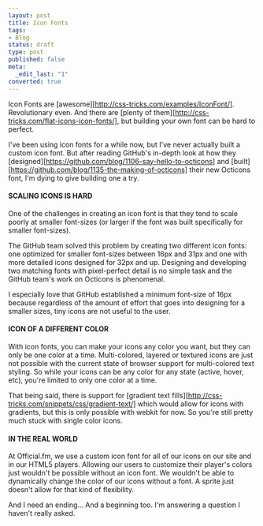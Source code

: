 ```yaml
---
layout: post
title: Icon Fonts
tags:
- Blog
status: draft
type: post
published: false
meta:
  _edit_last: "1"
converted: true
---
```

Icon Fonts are [awesome][http://css-tricks.com/examples/IconFont/].  Revolutionary even.  And there are [plenty of them][http://css-tricks.com/flat-icons-icon-fonts/], but building your own font can be hard to perfect.

I've been using icon fonts for a while now, but I've never actually built a custom icon font. But after reading GitHub's in-depth look at how they [designed][https://github.com/blog/1106-say-hello-to-octicons] and [built][https://github.com/blog/1135-the-making-of-octicons] their new Octicons font, I'm dying to give building one a try.

#### SCALING ICONS IS HARD ####

One of the challenges in creating an icon font is that they tend to scale poorly at smaller font-sizes (or larger if the font was built specifically for smaller font-sizes).

The GitHub team solved this problem by creating two different icon fonts: one optimized for smaller font-sizes between 16px and 31px and one with more detailed icons designed for 32px and up.  Designing and developing two matching fonts with pixel-perfect detail is no simple task and the GitHub team's work on Octicons is phenomenal.

I especially love that GitHub established a minimum font-size of 16px because regardless of the amount of effort that goes into designing for a smaller sizes, tiny icons are not useful to the user.

#### ICON OF A DIFFERENT COLOR ####

With icon fonts, you can make your icons any color you want, but they can only be one color at a time. Multi-colored, layered or textured icons are just not possible with the current state of browser support for multi-colored text styling.  So while your icons can be any color for any state (active, hover, etc), you're limited to only one color at a time.

That being said, there is support for [gradient text fills][http://css-tricks.com/snippets/css/gradient-text/] which would allow for icons with gradients, but this is only possible with webkit for now.  So you're still pretty much stuck with single color icons.

#### IN THE REAL WORLD ####

At Official.fm, we use a custom icon font for all of our icons on our site and in our HTML5 players. Allowing our users to customize their player's colors just wouldn't be possible without an icon font. We wouldn't be able to dynamically change the color of our icons without a font.  A sprite just doesn't allow for that kind of flexibility.

And I need an ending... And a beginning too.  I'm answering a question I haven't really asked.
